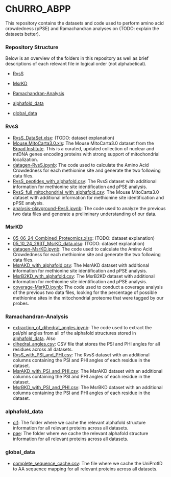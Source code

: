 # ChURRO_ABPP

This repository contains the datasets and code used to perform amino acid crowdedness (pPSE) and Ramachandran analyses on (TODO: explain the datasets better).

### Repository Structure

Below is an overview of the folders in this repository as well as brief descriptions of each relevant file in logical order (not alphabetical).

- [RvsS](#RvsS)

- [MsrKD](#MsrKD)

- [Ramachandran-Analysis](#Ramachandran-Analysis)

- [alphafold_data](#alphafold_data)

- [global_data](#global_data)

### RvsS

- [RvsS_DataSet.xlsx](RvsS/RvsS_DataSet.xlsx): (TODO: dataset explanation)
- [Mouse.MitoCarta3.0.xls](RvsS/Mouse.MitoCarta3.0.xls): The Mouse MitoCarta3.0 dataset from the [Broad Institute](https://www.broadinstitute.org/mitocarta/mitocarta30-inventory-mammalian-mitochondrial-proteins-and-pathways). This is a curated, updated collection of nuclear and mtDNA genes encoding proteins with strong support of mitochondrial localization.
- [datagen-RvsS.ipynb](RvsS/datagen-RvsS.ipynb): The code used to calculate the Amino Acid Crowdedness for each methionine site and generate the two following data files.
- [RvsS_peptides_with_alphafold.csv](RvsS/RvsS_peptides_with_alphafold.csv): The RvsS dataset with additional information for methionine site identification and pPSE analysis.
- [RvsS_full_mitochondrial_with_alphafold.csv](RvsS/RvsS_full_mitochondrial_with_alphafold.csv): The Mouse MitoCarta3.0 dataset with additional information for methionine site identification and pPSE analysis.
- [analysis-playground-RvsS.ipynb](RvsS/analysis-playground-RvsS.ipynb): The code used to analyze the previous two data files and generate a preliminary understanding of our data.

### MsrKD

- [05_06_24_Combined_Proteomics.xlsx](MsrKD/05_06_24_Combined_Proteomics.xlsx): (TODO: dataset explanation)
- [05_10_24_293T_MsrKD_data.xlsx](MsrKD/05_10_24_293T_MsrKD_data.xlsx): (TODO: dataset explanation)
- [datagen-MsrKD.ipynb](RvsS/datagen-RvsS.ipynb): The code used to calculate the Amino Acid Crowdedness for each methionine site and generate the two following data files.
- [MsrAKD_with_alphafold.csv](MsrKD/MsrAKD_with_alphafold.csv): The MsrAKD dataset with additional information for methionine site identification and pPSE analysis.
- [MsrB2KD_with_alphafold.csv](MsrKD/MsrB2KD_with_alphafold.csv): The MsrB2KD dataset with additional information for methionine site identification and pPSE analysis.
- [coverage-MsrKD.ipynb](RvsS/analysis-playground-RvsS.ipynb): The code used to conduct a coverage analysis of the previous two data files, looking for the percentage of possible methionine sites in the mitochondrial proteome that were tagged by our probes.

### Ramachandran-Analysis

- [extraction_of_dihedral_angles.ipynb](): The code used to extract the psi/phi angles from all of the alphafold structures stored in [alphafold_data](https://stackedit.io/alphafold_data). Also 
- [dihedral_angles.csv](): CSV file that stores the PSI and PHI angles for all residues across all datasets.
- [RvsS_with_PSI_and_PHI.csv](): The RvsS dataset with an additional columns containing the PSI and PHI angles of each residue in the dataset.
- [MsrAKD_with_PSI_and_PHI.csv](): The MsrAKD dataset with an additional columns containing the PSI and PHI angles of each residue in the dataset.
- [MsrBKD_with_PSI_and_PHI.csv](): The MsrBKD dataset with an additional columns containing the PSI and PHI angles of each residue in the dataset.

### alphafold_data

- [cif](alphafold_data/cif): The folder where we cache the relevant alphafold structure information for all relevant proteins across all datasets.
- [pae](alphafold_data/pae): The folder where we cache the relevant alphafold structure information for all relevant proteins across all datasets.

### global_data

- [complete_sequence_cache.csv](global_data/complete_sequence_cache.csv): The file where we cache the UniProtID to AA sequence mapping for all relevant proteins across all datasets.
